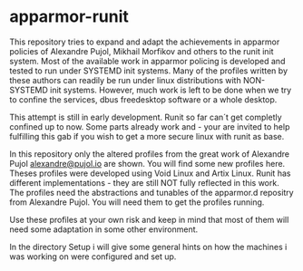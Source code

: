 # apparmor-runit

This repository tries to expand and adapt the achievements in apparmor policies of Alexandre Pujol, Mikhail Morfikov and others to the runit init system. Most of the available work in apparmor policing is developed and tested to run under SYSTEMD init systems. Many of the profiles written by these authors can readily be run under linux distributions with NON-SYSTEMD init systems. However, much work is left to be done when we try to confine the services, dbus freedesktop software or a whole desktop.

This attempt is still in early development. Runit so far can´t get completly confined up to now. Some parts already work and - your are invited to help fulfilling this gab if you wish to get a more secure linux with runit as base.

In this repository only the altered profiles from the great work of Alexandre Pujol <alexandre@pujol.io> are shown. You will find some new profiles here. Theses profiles were developed using Void Linux and Artix Linux. Runit has different implementations - they are still NOT fully reflected in this work. The profiles need the abstractions and tunables of the apparmor.d repositry from Alexandre Pujol. You will need them to get the profiles running.

Use these profiles at your own risk and keep in mind that most of them will need some adaptation in some other environment.

In the directory Setup i will give some general hints on how the machines i was working on were configured and set up.
